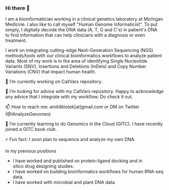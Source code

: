### Hi there 👋
I am a bioinformatician working in a clinical genetics laboratory at Michigan Medicine. I also like to call myself "Human Genome Informaticist". To put simply, I digitally decode the DNA data (A, T, G and C's) in patient's DNA to find information that can help clinicians with a diagnosis or even treatment.

I work on integrating cutting-edge Next-Generation Sequencing (NGS) methods/tools with our clinical bioinformatics workflows to analyze patient data. Most of my work is in the area of identifying Single Nucleotide Variants (SNV), Insertions and Deletions (InDels) and Copy Number Variations (CNV) that impact human health. 

🔭 I’m currently working on CallVars repository.

🤔 I’m looking for advice with my CallVars repository. Happy to acknowledge any advice that I integrate with my workflow. Do check it out. 

📫 How to reach me: amit4biotek[at]gmail.com or DM on Twitter (@IAnalyzeGenomes)

🌱 I’m currently learning to do Genomics in the Cloud (GITC). I have recently joined a GITC book club. 

⚡ Fun fact: I soon plan to sequence and analyze my own DNA.


In my previous positions 
 - I have worked and published on protein-ligand docking and in silico drug designing studies.
 - I have worked on building bioinformatics workflows for human RNA-seq data.
 - I have worked with microbial and plant DNA data.
